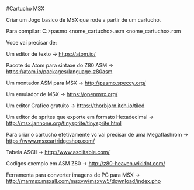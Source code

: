 #Cartucho MSX

Criar um Jogo basico de MSX que rode a partir de um cartucho.

Para compilar: C:\>pasmo <nome_cartucho>.asm <nome_cartucho>.rom

Voce vai precisar de:

Um editor de texto -> https://atom.io/

Pacote do Atom para sintaxe do Z80 ASM -> https://atom.io/packages/language-z80asm

Um montador ASM para MSX -> http://pasmo.speccy.org/

Um emulador de MSX -> https://openmsx.org/

Um editor Grafico gratuito -> https://thorbjorn.itch.io/tiled

Um editor de sprites que exporte em formato Hexadecimal -> http://msx.jannone.org/tinysprite/tinysprite.html

Para criar o cartucho efetivamente vc vai precisar de uma Megaflashrom -> https://www.msxcartridgeshop.com/

Tabela ASCII -> http://www.asciitable.com/

Codigos exemplo em ASM Z80 -> http://z80-heaven.wikidot.com/

Ferramenta para converter imagens de PC para MSX -> http://marmsx.msxall.com/msxvw/msxvw5/download/index.php
